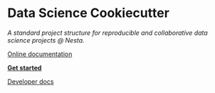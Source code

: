 # Data Science Cookiecutter

_A standard project structure for reproducible and collaborative data science projects @ Nesta._

[Online documentation](http://nestauk.github.io/ds-cookiecutter)

[**Get started**](docs/docs/quickstart.md)

[Developer docs](DEVELOPERS.md)